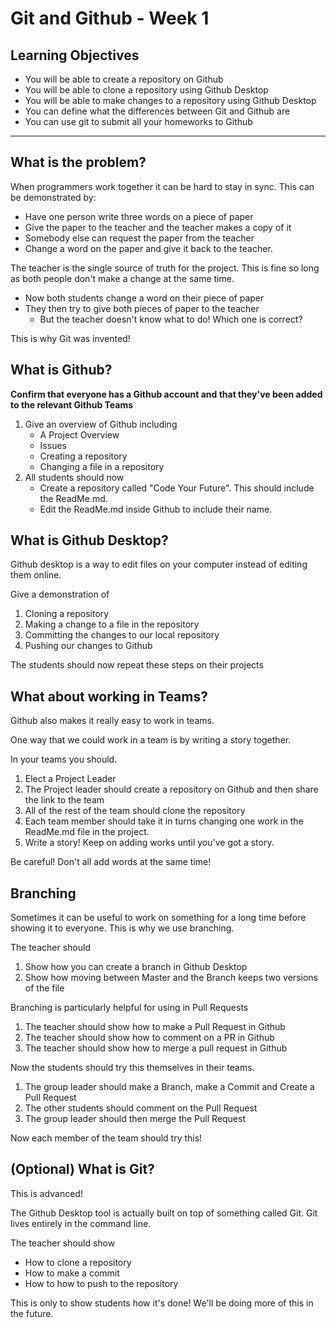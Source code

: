 # Git and Github - Week 1

## Learning Objectives

- You will be able to create a repository on Github
- You will be able to clone a repository using Github Desktop
- You will be able to make changes to a repository using Github Desktop
- You can define what the differences between Git and Github are
- You can use git to submit all your homeworks to Github

---

## What is the problem?

When programmers work together it can be hard to stay in sync. This can be demonstrated by:

- Have one person write three words on a piece of paper
- Give the paper to the teacher and the teacher makes a copy of it
- Somebody else can request the paper from the teacher
- Change a word on the paper and give it back to the teacher.

The teacher is the single source of truth for the project. This is fine so long as both people don't make a change at the same time.

- Now both students change a word on their piece of paper
- They then try to give both pieces of paper to the teacher
  - But the teacher doesn't know what to do! Which one is correct?

This is why Git was invented!

## What is Github?

**Confirm that everyone has a Github account and that they've been added to the relevant Github Teams**

1. Give an overview of Github including
   - A Project Overview
   - Issues
   - Creating a repository
   - Changing a file in a repository
2. All students should now
   - Create a repository called "Code Your Future". This should include the ReadMe.md.
   - Edit the ReadMe.md inside Github to include their name.

## What is Github Desktop?

Github desktop is a way to edit files on your computer instead of editing them online.

Give a demonstration of

1. Cloning a repository
2. Making a change to a file in the repository
3. Committing the changes to our local repository
4. Pushing our changes to Github

The students should now repeat these steps on their projects

## What about working in Teams?

Github also makes it really easy to work in teams.

One way that we could work in a team is by writing a story together.

In your teams you should.

1. Elect a Project Leader
2. The Project leader should create a repository on Github and then share the link to the team
3. All of the rest of the team should clone the repository
4. Each team member should take it in turns changing one work in the ReadMe.md file in the project.
5. Write a story! Keep on adding works until you've got a story.

Be careful! Don't all add words at the same time!

## Branching

Sometimes it can be useful to work on something for a long time before showing it to everyone. This is why we use branching.

The teacher should

1. Show how you can create a branch in Github Desktop
2. Show how moving between Master and the Branch keeps two versions of the file

Branching is particularly helpful for using in Pull Requests

1. The teacher should show how to make a Pull Request in Github
2. The teacher should show how to comment on a PR in Github
3. The teacher should show how to merge a pull request in Github

Now the students should try this themselves in their teams.

1. The group leader should make a Branch, make a Commit and Create a Pull Request
2. The other students should comment on the Pull Request
3. The group leader should then merge the Pull Request

Now each member of the team should try this!

## (Optional) What is Git?

This is advanced!

The Github Desktop tool is actually built on top of something called Git. Git lives entirely in the command line.

The teacher should show

- How to clone a repository
- How to make a commit
- How to how to push to the repository

This is only to show students how it's done! We'll be doing more of this in the future.
